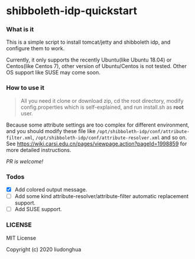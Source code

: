 # shibboleth-idp-quickstart

### What is it

This is a simple script to install tomcat/jetty and shibboleth idp, and configure them to work.

Currently, it only supports the recently Ubuntu(like Ubuntu 18.04) or Centos(like Centos 7), other version of Ubuntu/Centos is not tested. Other OS support like SUSE may come soon.

### How to use it

> All you need it clone or download zip, cd the root directory, modify config.properties which is self-explained, and run install.sh as **root** user.

Because some attribute settings are too complex for different environment, and you should modify these file like `/opt/shibboleth-idp/conf/attribute-filter.xml`, `/opt/shibboleth-idp/conf/attribute-resolver.xml` and so on. See https://wiki.carsi.edu.cn/pages/viewpage.action?pageId=1998859 for more detailed instructions.

_PR is welcome!_

### Todos

- [x] Add colored output message.
- [ ] Add some kind attribute-resolver/attribute-filter automatic replacement support.
- [ ] Add SUSE support.

### LICENSE

MIT License

Copyright (c) 2020 liudonghua
